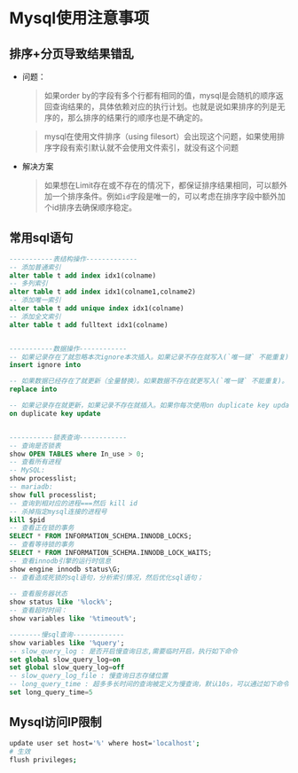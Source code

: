 # Mysql使用注意事项

## 排序+分页导致结果错乱

* 问题：
  > 如果order by的字段有多个行都有相同的值，mysql是会随机的顺序返回查询结果的，具体依赖对应的执行计划。也就是说如果排序的列是无序的，那么排序的结果行的顺序也是不确定的。

  > mysql在使用文件排序（using filesort）会出现这个问题，如果使用排序字段有索引默认就不会使用文件索引，就没有这个问题

* 解决方案
  > 如果想在Limit存在或不存在的情况下，都保证排序结果相同，可以额外加一个排序条件。例如`id`字段是唯一的，可以考虑在排序字段中额外加个id排序去确保顺序稳定。

## 常用sql语句

```sql
-----------表结构操作-------------
-- 添加普通索引
alter table t add index idx1(colname)
-- 多列索引
alter table t add index idx1(colname1,colname2)
-- 添加唯一索引
alter table t add unique index idx1(colname)
-- 添加全文索引
alter table t add fulltext idx1(colname) 


-----------数据操作------------
-- 如果记录存在了就忽略本次ignore本次插入。如果记录不存在就写入(`唯一键` 不能重复)。
insert ignore into 

-- 如果数据已经存在了就更新（全量替换）。如果数据不存在就更写入(`唯一键` 不能重复)。
replace into

-- 如果记录存在就更新，如果记录不存在就插入。如果你每次使用on duplicate key update进行更新时（注意是更新而不是插入），MySQL也会让last_insert_id变大。这就会出现id不连续增长的现象。
on duplicate key update


-----------锁表查询------------
-- 查询是否锁表
show OPEN TABLES where In_use > 0;
-- 查看所有进程
-- MySQL:
show processlist;
-- mariadb:
show full processlist;
-- 查询到相对应的进程===然后 kill id
-- 杀掉指定mysql连接的进程号
kill $pid
-- 查看正在锁的事务
SELECT * FROM INFORMATION_SCHEMA.INNODB_LOCKS; 
-- 查看等待锁的事务
SELECT * FROM INFORMATION_SCHEMA.INNODB_LOCK_WAITS; 
-- 查看innodb引擎的运行时信息
show engine innodb status\G;
-- 查看造成死锁的sql语句，分析索引情况，然后优化sql语句；
 
-- 查看服务器状态
show status like '%lock%';
-- 查看超时时间：
show variables like '%timeout%';

--------慢sql查询-------------
show variables like '%query';
-- slow_query_log : 是否开启慢查询日志,需要临时开启，执行如下命令
set global slow_query_log=on
set global slow_query_log=off
-- slow_query_log_file : 慢查询日志存储位置
-- long_query_time : 超多多长时间的查询被定义为慢查询，默认10s，可以通过如下命令设置
set long_query_time=5
```

## Mysql访问IP限制

```bash
update user set host='%' where host='localhost';
# 生效
flush privileges;
```